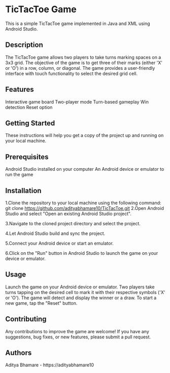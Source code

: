 # TicTacToe Game
This is a simple TicTacToe game implemented in Java and XML using Android Studio.

## Description

The TicTacToe game allows two players to take turns marking spaces on a 3x3 grid. The objective of the game is to get three of their marks (either 'X' or 'O') in a row, column, or diagonal. The game provides a user-friendly interface with touch functionality to select the desired grid cell.

## Features
Interactive game board
Two-player mode
Turn-based gameplay
Win detection
Reset option

## Getting Started
These instructions will help you get a copy of the project up and running on your local machine.

## Prerequisites
Android Studio installed on your computer
An Android device or emulator to run the game

## Installation
1.Clone the repository to your local machine using the following command:
git clone https://github.com/adityabhamare10/TicTacToe.git
2.Open Android Studio and select "Open an existing Android Studio project".

3.Navigate to the cloned project directory and select the project.

4.Let Android Studio build and sync the project.

5.Connect your Android device or start an emulator.

6.Click on the "Run" button in Android Studio to launch the game on your device or emulator.

## Usage
Launch the game on your Android device or emulator.
Two players take turns tapping on the desired cell to mark it with their respective symbols ('X' or 'O').
The game will detect and display the winner or a draw.
To start a new game, tap the "Reset" button.

## Contributing
Any contributions to improve the game are welcome! If you have any suggestions, bug fixes, or new features, please submit a pull request.

## Authors
Aditya Bhamare - https://adityabhamare10

